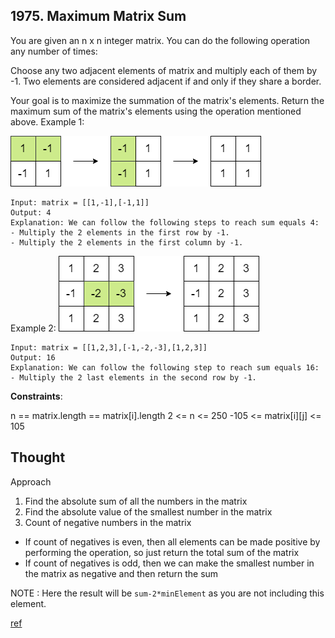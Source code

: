 ## 1975. Maximum Matrix Sum

You are given an n x n integer matrix. You can do the following operation any number of times:

Choose any two adjacent elements of matrix and multiply each of them by -1.
Two elements are considered adjacent if and only if they share a border.

Your goal is to maximize the summation of the matrix's elements. Return the maximum sum of the matrix's elements using the operation mentioned above.
Example 1:

![img1](pc79-q2ex1.png)

```
Input: matrix = [[1,-1],[-1,1]]
Output: 4
Explanation: We can follow the following steps to reach sum equals 4:
- Multiply the 2 elements in the first row by -1.
- Multiply the 2 elements in the first column by -1.
```

Example 2:
![img1](pc79-q2ex2.png)

```
Input: matrix = [[1,2,3],[-1,-2,-3],[1,2,3]]
Output: 16
Explanation: We can follow the following step to reach sum equals 16:
- Multiply the 2 last elements in the second row by -1.
```

**Constraints**:

n == matrix.length == matrix[i].length
2 <= n <= 250
-105 <= matrix[i][j] <= 105

## Thought

Approach

1. Find the absolute sum of all the numbers in the matrix
2. Find the absolute value of the smallest number in the matrix
3. Count of negative numbers in the matrix

- If count of negatives is even, then all elements can be made positive by performing the operation, so just return the total sum of the matrix
- If count of negatives is odd, then we can make the smallest number in the matrix as negative and then return the sum

NOTE : Here the result will be `sum-2*minElement` as you are not including this element.

[ref](https://leetcode.com/problems/maximum-matrix-sum/discuss/1417574/C%2B%2B-Explained-with-Diagram)
